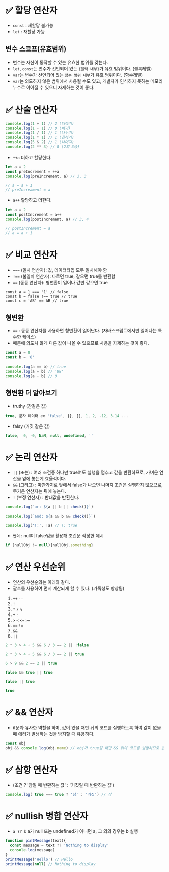 # ✅ 할당 연산자
* `const` : 재할당 불가능
* `let` : 재할당 가능

## 변수 스코프(유효범위)
* 변수는 자신이 동작할 수 있는 유효한 범위를 갖는다.
* `let`, `const`는 변수가 선언되어 있는 `{블럭 내부}`가 유효 범위이다. (블록레벨)
* `var`는 변수가 선언되어 있는 `함수 범위 내부`가 유효 범위이다. (함수레벨)
* `var`는 의도하지 않은 범위에서 사용될 수도 있고, 개발자가 인식하지 못하는 메모리 누수로 이어질 수 있으니 자제하는 것이 좋다.

# ✅ 산술 연산자
```js
console.log(1 + 1) // 2 (더하기)
console.log(1 - 1) // 0 (빼기)
console.log(1 / 1) // 1 (나누기)
console.log(1 * 1) // 1 (곱하기)
console.log(5 & 2) // 1 (나머지)
console.log(2 ** 3) // 8 (2의 3승)
```
* `++a` 더하고 할당한다.
```js
let a = 2
const preIncrement = ++a
console.log(preIncrement, a) // 3, 3

// a = a + 1
// preIncreament = a
```
* `a++` 할당하고 더한다.
```js
let a = 2
const postIncrement = a++
console.log(postIncrement, a) // 3, 4

// postIncrement = a
// a = a + 1
```


# ✅ 비교 연산자
* `===` (일치 연산자): 값, 데이터타입 모두 일치해야 함
* `!==` (불일치 연산자): 다르면 true, 같으면 true를 반환함
* `==` (동등 연산자): 형변환이 일어나 값만 같으면 true
```javascrip
const a = 1 === '1' // false
const b = false !== true // true
const c = 'AB' == AB // true
```

## 형변환
* `==` : 동등 연산자를 사용하면 형변환이 일어난다. (자바스크립트에서만 일어나는 특수한 케이스)
* 때문에 의도치 않게 다른 값이 나올 수 있으므로 사용을 자제하는 것이 좋다.
```js
const a = 8
const b = '8'

console.log(a == b) // true
console.log(a + b) // '88'
console.log(a - b) // 0
```
## 형변환 더 알아보기
* truthy (참같은 값)
```js
true, 문자 데이터 ex 'false', {}, [], 1, 2, -12, 3.14 ...
```
* falsy (거짓 같은 값)
```js
false,  0, -0, NaN, null, undefined, ''
```

# ✅ 논리 연산자
* `||` (또는) : 여러 조건중 하나만 true여도 실행을 멈추고 값을 반환하므로, 가벼운 연산을 앞에 놓는게 효율적이다.
* `&&` (그리고) : 마찬가지로 앞에서 false가 나오면 나머지 조건은 실행하지 않으므로, 무거운 연산자는 뒤에 놓는다.
* `!` (부정 연산자) : 반대값을 반환한다.
```js
console.log(`or: ${a || b || check()}`)
```
```js
console.log(`and: ${a && b && check()}`)
```
```javascript
console.log('!:', !a) // !: true
```
* `번외` : null이 false임을 활용해 조건문 작성한 예시
```js
if (nullObj != null){nullObj.something}
```

# ✅ 연산 우선순위
* 연산의 우선순의는 아래와 같다.
* 괄호를 사용하여 먼저 계산되게 할 수 있다. (가독성도 향상됨)
1. `++` `--`
2. `!`
3. `*` `/` `%`
4. `+` `-`
5. `>` `<` `<=` `>=`
6. `==` `!=`
7. `&&`
8. `||`
```js
2 * 3 > 4 + 5 && 6 / 3 == 2 || !false
```
```js
2 * 3 > 4 + 5 && 6 / 3 == 2 || true
```
```js
6 > 9 && 2 == 2 || true
```
```js
false && true || true
```
```js
false || true
```
```js
true
```

# ✅ && 연산자
* if문과 유사한 역할을 하며, 값이 있을 때만 뒤의 코드를 실행하도록 하여 값이 없을 때 에러가 발생하는 것을 방지할 때 유용하다.
```js
const obj
obj && console.log(obj.name) // obj가 true일 때만 && 뒤의 코드를 실행하므로 콘솔에 아무 것도 찍히지 않는다.
```

# ✅ 삼항 연산자
* (조건 ? '참일 때 반환하는 값' : '거짓일 때 반환하는 값')
```js
console.log( true === true ? '참' : '거짓') // 참
```

# ✅ nullish 병합 연산자
* `a ?? b` a가 null 또는 undefined가 아니면 a, 그 외의 경우는 b 실행
```js
function pintMessage(text){
  const message = text ?? 'Nothing to display'
  console.log(message)
}
printMessage('Hello') // Hello
printMessage(null) // Nothing to display
```
